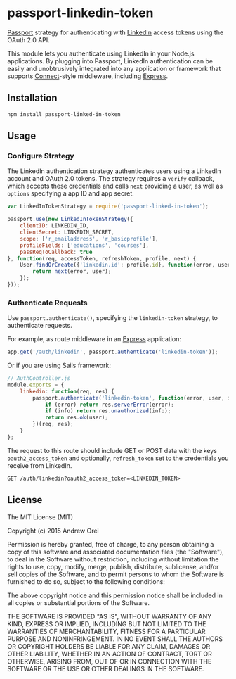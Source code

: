 # passport-linkedin-token

[Passport](http://passportjs.org/) strategy for authenticating with [LinkedIn](https://linkedin.com/) access tokens using the OAuth 2.0 API.

This module lets you authenticate using LinkedIn in your Node.js applications.
By plugging into Passport, LinkedIn authentication can be easily and unobtrusively integrated into any application or framework that supports [Connect](http://www.senchalabs.org/connect/)-style middleware, including [Express](http://expressjs.com/).

## Installation

```shell
npm install passport-linked-in-token
```

## Usage

### Configure Strategy

The LinkedIn authentication strategy authenticates users using a LinkedIn account and OAuth 2.0 tokens.
The strategy requires a `verify` callback, which accepts these credentials and calls `next` providing a user, as well as `options` specifying a app ID and app secret.

```javascript
var LinkedInTokenStrategy = require('passport-linked-in-token');

passport.use(new LinkedInTokenStrategy({
    clientID: LINKEDIN_ID,
    clientSecret: LINKEDIN_SECRET,
    scope: ['r_emailaddress', 'r_basicprofile'],
    profileFields: ['educations', 'courses'],
    passReqToCallback: true
}, function(req, accessToken, refreshToken, profile, next) {
    User.findOrCreate({'linkedin.id': profile.id}, function(error, user) {
        return next(error, user);
    });
}));
```

### Authenticate Requests

Use `passport.authenticate()`, specifying the `linkedin-token` strategy, to authenticate requests.

For example, as route middleware in an [Express](http://expressjs.com/) application:

```javascript
app.get('/auth/linkedin', passport.authenticate('linkedin-token'));
```

Or if you are using Sails framework:

```javascript
// AuthController.js
module.exports = {
    linkedin: function(req, res) {
        passport.authenticate('linkedin-token', function(error, user, info) {
            if (error) return res.serverError(error);
            if (info) return res.unauthorized(info);
            return res.ok(user);
        })(req, res);
    }
};
```

The request to this route should include GET or POST data with the keys `oauth2_access_token` and optionally, `refresh_token` set to the credentials you receive from LinkedIn.

```
GET /auth/linkedin?oauth2_access_token=<LINKEDIN_TOKEN>
```
## License

The MIT License (MIT)

Copyright (c) 2015 Andrew Orel

Permission is hereby granted, free of charge, to any person obtaining a copy
of this software and associated documentation files (the "Software"), to deal
in the Software without restriction, including without limitation the rights
to use, copy, modify, merge, publish, distribute, sublicense, and/or sell
copies of the Software, and to permit persons to whom the Software is
furnished to do so, subject to the following conditions:

The above copyright notice and this permission notice shall be included in all
copies or substantial portions of the Software.

THE SOFTWARE IS PROVIDED "AS IS", WITHOUT WARRANTY OF ANY KIND, EXPRESS OR
IMPLIED, INCLUDING BUT NOT LIMITED TO THE WARRANTIES OF MERCHANTABILITY,
FITNESS FOR A PARTICULAR PURPOSE AND NONINFRINGEMENT. IN NO EVENT SHALL THE
AUTHORS OR COPYRIGHT HOLDERS BE LIABLE FOR ANY CLAIM, DAMAGES OR OTHER
LIABILITY, WHETHER IN AN ACTION OF CONTRACT, TORT OR OTHERWISE, ARISING FROM,
OUT OF OR IN CONNECTION WITH THE SOFTWARE OR THE USE OR OTHER DEALINGS IN THE
SOFTWARE.
